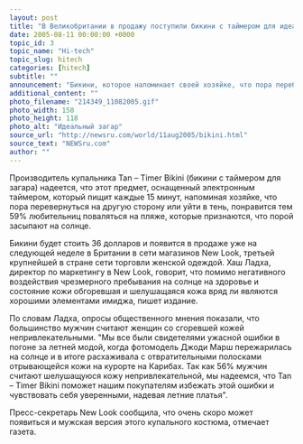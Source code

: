 ```yaml
---
layout: post
title: "В Великобритании в продажу поступили бикини с таймером для идеального загара"
date: 2005-08-11 00:00:00 +0000
topic_id: 3
topic_name: "Hi-tech"
topic_slug: hitech
categories: [hitech]
subtitle: ""
announcement: "Бикини, которое напоминает своей хозяйке, что пора перебраться в тень, скоро может покончить с обгорелыми телами а-ля \"вареный рак\". Летние отпускники часто доводят себя до такого состояния, отдыхая в солнечных краях, пишет The Independent (перевод на сайте Inopressa.ru)."
additional_content: ""
photo_filename: "214349_11082005.gif"
photo_width: 158
photo_height: 118
photo_alt: "Идеальный загар"
source_url: "http://newsru.com/world/11aug2005/bikini.html"
source_text: "NEWSru.com"
author: ""
---
```

Производитель купальника Tan – Timer Bikini (бикини с таймером для загара) надеется, что этот предмет, оснащенный электронным таймером, который пищит каждые 15 минут, напоминая хозяйке, что пора перевернуться на другую сторону или уйти в тень, понравится тем 59% любительниц поваляться на пляже, которые признаются, что порой засыпают на солнце.

Бикини будет стоить 36 долларов и появится в продаже уже на следующей неделе в Британии в сети магазинов New Look, третьей крупнейшей в стране сети торговли женской одеждой. Хаш Ладха, директор по маркетингу в New Look, говорит, что помимо негативного воздействия чрезмерного пребывания на солнце на здоровье и состояние кожи обгоревшая и шелушащаяся кожа вряд ли являются хорошими элементами имиджа, пишет издание.

По словам Ладха, опросы общественного мнения показали, что большинство мужчин считают женщин со сгоревшей кожей непривлекательными. "Мы все были свидетелями ужасной ошибки в погоне за летней модой, когда фотомодель Джоди Марш пережарилась на солнце и в итоге расхаживала с отвратительными полосками отрывающейся кожи на курорте на Карибах. Так как 56% мужчин считают шелушащуюся кожу непривлекательной, мы надеемся, что Tan – Timer Bikini поможет нашим покупателям избежать этой ошибки и чувствовать себя уверенными, надевая летние платья".

Пресс-секретарь New Look сообщила, что очень скоро может появиться и мужская версия этого купального костюма, отмечает газета.
